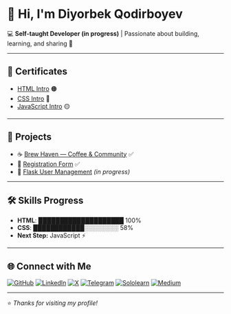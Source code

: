 # 👋 Hi, I'm Diyorbek Qodirboyev  

💻 **Self-taught Developer (in progress)** | Passionate about building, learning, and sharing 🚀  

---

## 📜 Certificates
- [HTML Intro](https://www.sololearn.com/certificates/CC-1PQBJBBJ) 🟠  
- [CSS Intro](https://www.sololearn.com/certificates/CC-UDZZTQKR) 🔵  
- [JavaScript Intro](https://www.sololearn.com/certificates/CC-YOBGLOPK) 🟡  

---

## 🚀 Projects
- ☕ [Brew Haven — Coffee & Community](https://github.com/dvrkdev/html-project) ✅  
- 📝 [Registration Form](https://github.com/dvrkdev/registration-form) ✅  
- 🔧 [Flask User Management](https://github.com/dvrkdev/flask-user-management) *(in progress)*  

---

## 🛠️ Skills Progress
- **HTML**: ████████████████████ 100%  
- **CSS**: ████████████░░░░░░░░ 58%  
- **Next Step:** JavaScript ⚡  

---

## 🌐 Connect with Me  

[![GitHub](https://img.shields.io/badge/-GitHub-181717?style=for-the-badge&logo=github&logoColor=white)](https://github.com/dvrkdev)
[![LinkedIn](https://img.shields.io/badge/-LinkedIn-0077B5?style=for-the-badge&logo=linkedin&logoColor=white)](https://www.linkedin.com/in/dvrkdev/)
[![X](https://img.shields.io/badge/-X-000000?style=for-the-badge&logo=x&logoColor=white)](https://x.com/dvrkdev)
[![Telegram](https://img.shields.io/badge/-Telegram-26A5E4?style=for-the-badge&logo=telegram&logoColor=white)](https://t.me/dvrkdev)
[![Sololearn](https://img.shields.io/badge/-Sololearn-149EF2?style=for-the-badge&logo=sololearn&logoColor=white)](https://www.sololearn.com/en/profile/34538663)
[![Medium](https://img.shields.io/badge/-Medium-12100E?style=for-the-badge&logo=medium&logoColor=white)](https://medium.com/@dvrk.devx)  

---

⭐ *Thanks for visiting my profile!*  
